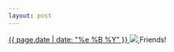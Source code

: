 ```yaml
---
layout: post
---
```


<p>
  <a href="/426">
    <time>{{ page.date | date: "%e %B %Y" }}</time>
    <img src="{{ site.assets_url }}/426.jpg">
  </a>
  Friends!
</p>
